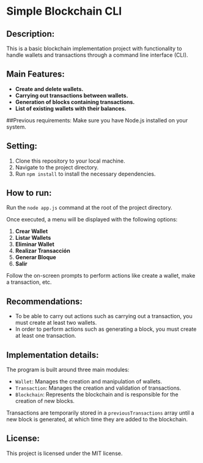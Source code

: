 # Simple Blockchain CLI

## Description:
This is a basic blockchain implementation project with functionality to handle wallets and transactions through a command line interface (CLI).

## Main Features:
- **Create and delete wallets.**
- **Carrying out transactions between wallets.**
- **Generation of blocks containing transactions.**
- **List of existing wallets with their balances.**

##Previous requirements:
Make sure you have Node.js installed on your system.

## Setting:
1. Clone this repository to your local machine.
2. Navigate to the project directory.
3. Run `npm install` to install the necessary dependencies.

## How to run:
Run the `node app.js` command at the root of the project directory.

Once executed, a menu will be displayed with the following options:
1. **Crear Wallet**
2. **Listar Wallets**
3. **Eliminar Wallet**
4. **Realizar Transacción**
5. **Generar Bloque**
6. **Salir**

Follow the on-screen prompts to perform actions like create a wallet, make a transaction, etc.

## Recommendations:
- To be able to carry out actions such as carrying out a transaction, you must create at least two wallets.
- In order to perform actions such as generating a block, you must create at least one transaction.


## Implementation details:
The program is built around three main modules:
- `Wallet`: Manages the creation and manipulation of wallets.
- `Transaction`: Manages the creation and validation of transactions.
- `Blockchain`: Represents the blockchain and is responsible for the creation of new blocks.

Transactions are temporarily stored in a `previousTransactions` array until a new block is generated, at which time they are added to the blockchain.

## License:
This project is licensed under the MIT license.